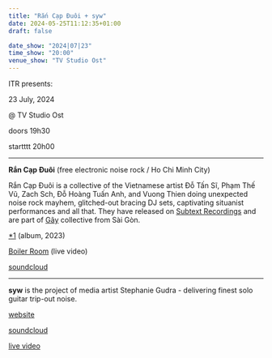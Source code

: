 ```yaml
---
title: "Rắn Cạp Đuôi + syw"
date: 2024-05-25T11:12:35+01:00
draft: false

date_show: "2024|07|23"
time_show: "20:00"
venue_show: "TV Studio Ost"
---
```


ITR presents:

23 July, 2024

@ TV Studio Ost

doors 19h30

startttt 20h00

---

**Rắn Cạp Đuôi** (free electronic noise rock / Ho Chi Minh City)

Rắn Cạp Đuôi is a collective of the Vietnamese artist Đỗ Tấn Sĩ, Phạm Thế Vũ, Zach Sch, Đỗ Hoàng Tuấn Anh, and Vuong Thien doing unexpected noise rock mayhem, glitched-out bracing DJ sets, captivating situanist performances and all that. They have released on [Subtext Recordings](https://rancapduoi.bandcamp.com/album/ng-ng-y-ngay-ng-y-t-n-th) and are part of [Gãy](https://soundcloud.com/nhacgay) collective from Sài Gòn.

[\*1](https://rancapduoi.bandcamp.com/album/1) (album, 2023)

[Boiler Room](https://www.youtube.com/watch?v=HnI-eQqbo4E) (live video)

[soundcloud](https://soundcloud.com/rancapduoicollective)

---

**syw** is the project of media artist Stephanie Gudra - delivering finest solo guitar trip-out noise.

[website](http://stephaniegudra.de/)

[soundcloud](https://soundcloud.com/user-505248306)

[live video](https://www.youtube.com/watch?v=i6mOPbX6AwQ)

<!-- ![Rắn Cạp Đuôi + syw](../../posters/2024-07-23.jpg) -->
